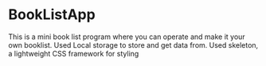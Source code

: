 # BookListApp
This is a mini book list program where you can operate and make it your own booklist. 
Used Local storage to store and get data from.
Used skeleton, a lightweight CSS framework for styling
